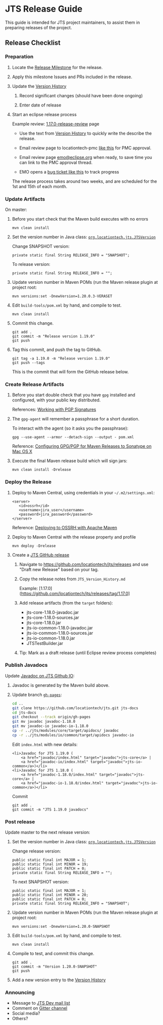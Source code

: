 # JTS Release Guide

This guide is intended for JTS project maintainers, 
to assist them in preparing releases of the project.

## Release Checklist

### Preparation

1. Locate the [Release Milestone](https://github.com/locationtech/jts/milestones) for the release.
   
2. Apply this milestone Issues and PRs included in the release.

3. Update the [Version History](https://github.com/locationtech/jts/blob/master/doc/JTS_Version_History.md)

   1. Record significant changes (should have been done ongoing)
   
   2. Enter date of release

4. Start an eclipse release process

   Example review: [1.17.0-release-review](https://projects.eclipse.org/projects/locationtech.jts/reviews/1.17.0-release-review) page
   
   * Use the text from [Version History](https://github.com/locationtech/jts/blob/master/doc/JTS_Version_History.md) to quickly write the describe the release.
   
   * Email review page to locationtech-pmc [like this](locationtech-pmc/msg01095.html) for PMC approval.

   * Email review page emo@eclipse.org when ready, to save time you can link to the PMC approval thread.
   
   * EMO opens a [bug ticket like this](https://bugs.eclipse.org/bugs/show_bug.cgi?id=564358) to track progress
   
   The release process takes around two weeks, and are scheduled for the 1st and 15th of each month.

### Update Artifacts

On master:

1. Before you start check that the Maven build executes with no errors

   ```
   mvn clean install
   ```

2. Set the version number in Java class: [`org.locationtech.jts.JTSVersion`](https://github.com/locationtech/jts/blob/master/modules/core/src/main/java/org/locationtech/jts/JTSVersion.java)
   
   Change SNAPSHOT version:
   
   ```
   private static final String RELEASE_INFO = "SNAPSHOT";
   ```
   
   To release version:
   
   ```
   private static final String RELEASE_INFO = "";
   ```

2. Update version number in Maven POMs (run the Maven release plugin at project root:
   
   ```
   mvn versions:set -DnewVersion=1.20.0.3-VERASET
   ```

3. Edit ``build-tools/pom.xml`` by hand, and compile to test.
   
   ```
   mvn clean install
   ```
   
3. Commit this change.

   ```
   git add .
   git commit -m "Release version 1.19.0"
   git push
   ```
      
4. Tag this commit, and push the tag to GitHub.

   ```
   git tag -a 1.19.0 -m "Release version 1.19.0"
   git push --tags
   ```

   This is the commit that will form the GitHub release below.

### Create Release Artifacts

1. Before you start double check that you have `gpg` installed and configured, with your public key distributed.
   
   References: [Working with PGP Signatures](https://central.sonatype.org/pages/working-with-pgp-signatures.html)
   

2. The `gpg-agent` will remember a passphrase for a short duration.
   
   To interact with the agent (so it asks you the passphrase):
   
   ```
   gpg --use-agent --armor --detach-sign --output - pom.xml
   ```
   
   Reference: [Configuring GPG/PGP for Maven Releases to Sonatype on Mac OS X](https://nblair.github.io/2015/10/29/maven-gpg-sonatype/)
    
2. Execute the final Maven release build which will sign jars:
   
   ```
   mvn clean install -Drelease
   ```

### Deploy the Release

1. Deploy to Maven Central, using credentials in your `~/.m2/settings.xml`:
   
   ```
   <server>
      <id>ossrh</id>
      <username>jira_user</username>
      <password>jira_password</password>
   </server>
   ```
   
   Reference: [Deploying to OSSRH with Apache Maven](https://central.sonatype.org/pages/apache-maven.html)
   
2. Deploy to Maven Central with the release property and profile 
   
   ```
   mvn deploy -Drelease
   ```

4. Create a [JTS GitHub release](https://github.com/locationtech/jts/releases)

   1. Navigate to https://github.com/locationtech/jts/releases and use "Draft new Release"
      based on your tag. 
   
   2. Copy the release notes from `JTS_Version_History.md`
   
      Example: [1.17.0](https://github.com/locationtech/jts/releases/tag/1.17.0]

   3. Add release artifacts (from the `target` folders):
      
      * jts-core-1.18.0-javadoc.jar
      * jts-core-1.18.0-sources.jar
      * jts-core-1.18.0.jar
      * jts-io-common-1.18.0-javadoc.jar
      * jts-io-common-1.18.0-sources.jar
      * jts-io-common-1.18.0.jar
      * JTSTestBuilder.jar
   
   4. Tip: Mark as a draft release (until Eclipse review process completes)

### Publish Javadocs

Update [Javadoc on JTS Github IO](http://locationtech.github.io/jts/javadoc/):

1. Javadoc is generated by the Maven build above.
   
2. Update branch [`gh-pages`](https://github.com/locationtech/jts/tree/gh-pages):
   
   ```bash
   cd ..
   git clone https://github.com/locationtech/jts.git jts-docs
   cd jts-docs
   git checkout --track origin/gh-pages
   git mv javadoc javadoc-1.18.0
   git mv javadoc-io javadoc-io-1.18.0
   cp -r ../jts/modules/core/target/apidocs/ javadoc  
   cp -r ../jts/modules/io/common/target/apidocs javadoc-io
   ```
   
   Edit ``index.html`` with new details:
   
   ```
   <li>Javadoc for JTS 1.19.0 (
       <a href="javadoc/index.html" target="javadoc">jts-core</a> |
       <a href="javadoc-io/index.html" target="javadoc">jts-io-common</a>)</li>
   <li>Javadoc for JTS 1.18.0 (
       <a href="javadoc-1.18.0/index.html" target="javadoc">jts-core</a> |
       <a href="javadoc-io-1.18.0/index.html" target="javadoc">jts-io-common</a>)</li>
   ```
   
   Commit 
   ```
   git add .
   git commit -m "JTS 1.19.0 javadocs"
   ```

### Post release

Update master to the next release version:

1. Set the version number in Java class: [`org.locationtech.jts.JTSVersion`](https://github.com/locationtech/jts/blob/master/modules/core/src/main/java/org/locationtech/jts/JTSVersion.java)
   
   Change release version:
   
   ```
   public static final int MAJOR = 1;
   public static final int MINOR = 19;
   public static final int PATCH = 0;
   private static final String RELEASE_INFO = "";
   ```
   
   To next SNAPSHOT version:
   
   ```
   public static final int MAJOR = 1;
   public static final int MINOR = 20;
   public static final int PATCH = 0;
   private static final String RELEASE_INFO = "SNAPSHOT";
   ```
   
2. Update version number in Maven POMs (run the Maven release plugin at project root:
   
   ```
   mvn versions:set -DnewVersion=1.20.0-SNAPSHOT
   ```
   
3. Edit ``build-tools/pom.xml`` by hand, and compile to test.
   
   ```
   mvn clean install
   ```
 
3. Compile to test, and commit this change.

   ```
   git add .
   git commit -m "Version 1.20.0-SNAPSHOT"
   git push
   ```  
   
4. Add a new version entry to the [Version History](https://github.com/locationtech/jts/blob/master/doc/JTS_Version_History.md)

### Announcing

* Message to [JTS Dev mail list](https://accounts.eclipse.org/mailing-list/jts-dev)
* Comment on [Gitter channel](https://gitter.im/locationtech/jts)
* Social media?
* Others?
